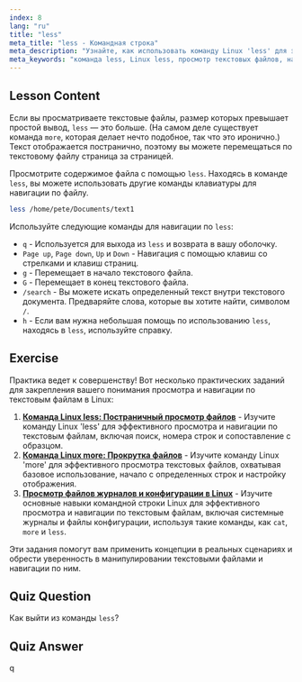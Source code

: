 ```yaml
---
index: 8
lang: "ru"
title: "less"
meta_title: "less - Командная строка"
meta_description: "Узнайте, как использовать команду Linux 'less' для эффективного просмотра и навигации по текстовым файлам. Освойте постраничный просмотр, поиск и выход с помощью этого руководства для начинающих."
meta_keywords: "команда less, Linux less, просмотр текстовых файлов, навигация по файлам, учебник Linux, Linux для начинающих, руководство по Linux"
---
```


## Lesson Content

Если вы просматриваете текстовые файлы, размер которых превышает простой вывод, `less` — это больше. (На самом деле существует команда `more`, которая делает нечто подобное, так что это иронично.) Текст отображается постранично, поэтому вы можете перемещаться по текстовому файлу страница за страницей.

Просмотрите содержимое файла с помощью `less`. Находясь в команде `less`, вы можете использовать другие команды клавиатуры для навигации по файлу.

```bash
less /home/pete/Documents/text1
```

Используйте следующие команды для навигации по `less`:

- `q` - Используется для выхода из `less` и возврата в вашу оболочку.
- `Page up`, `Page down`, `Up` и `Down` - Навигация с помощью клавиш со стрелками и клавиш страниц.
- `g` - Перемещает в начало текстового файла.
- `G` - Перемещает в конец текстового файла.
- `/search` - Вы можете искать определенный текст внутри текстового документа. Предваряйте слова, которые вы хотите найти, символом `/`.
- `h` - Если вам нужна небольшая помощь по использованию `less`, находясь в `less`, используйте справку.

## Exercise

Практика ведет к совершенству! Вот несколько практических заданий для закрепления вашего понимания просмотра и навигации по текстовым файлам в Linux:

1. **[Команда Linux less: Постраничный просмотр файлов](https://labex.io/ru/labs/linux-linux-less-command-file-paging-214301)** - Изучите команду Linux 'less' для эффективного просмотра и навигации по текстовым файлам, включая поиск, номера строк и сопоставление с образцом.
2. **[Команда Linux more: Прокрутка файлов](https://labex.io/ru/labs/linux-linux-more-command-file-scrolling-214299)** - Изучите команду Linux 'more' для эффективного просмотра текстовых файлов, охватывая базовое использование, начало с определенных строк и настройку отображения.
3. **[Просмотр файлов журналов и конфигурации в Linux](https://labex.io/ru/labs/linux-viewing-log-and-configuration-files-in-linux-387914)** - Изучите основные навыки командной строки Linux для эффективного просмотра и навигации по текстовым файлам, включая системные журналы и файлы конфигурации, используя такие команды, как `cat`, `more` и `less`.

Эти задания помогут вам применить концепции в реальных сценариях и обрести уверенность в манипулировании текстовыми файлами и навигации по ним.

## Quiz Question

Как выйти из команды `less`?

## Quiz Answer

q
